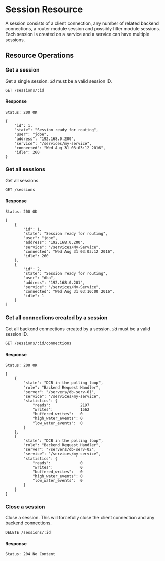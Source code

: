 # Session Resource

A session consists of a client connection, any number of related backend
connections, a router module session and possibly filter module sessions. Each
session is created on a service and a service can have multiple sessions.

## Resource Operations

### Get a session

Get a single session. _:id_ must be a valid session ID.

```
GET /sessions/:id
```

#### Response

```
Status: 200 OK

{
    "id": 1,
    "state": "Session ready for routing",
    "user": "jdoe",
    "address": "192.168.0.200",
    "service": "/services/my-service",
    "connected": "Wed Aug 31 03:03:12 2016",
    "idle": 260
}
```

### Get all sessions

Get all sessions.

```
GET /sessions
```

#### Response

```
Status: 200 OK

[
    {
        "id": 1,
        "state": "Session ready for routing",
        "user": "jdoe",
        "address": "192.168.0.200",
        "service": "/services/My-Service",
        "connected": "Wed Aug 31 03:03:12 2016",
        "idle": 260
    },
    {
        "id": 2,
        "state": "Session ready for routing",
        "user": "dba",
        "address": "192.168.0.201",
        "service": "/services/My-Service",
        "connected": "Wed Aug 31 03:10:00 2016",
        "idle": 1
    }
]
```

### Get all connections created by a session

Get all backend connections created by a session. _:id_ must be a valid session ID.

```
GET /sessions/:id/connections
```

#### Response

```
Status: 200 OK

[
    {
        "state": "DCB in the polling loop",
        "role": "Backend Request Handler",
        "server": "/servers/db-serv-01",
        "service": "/services/my-service",
        "statistics": {
            "reads":             2197
            "writes":            1562
            "buffered_writes":   0
            "high_water_events": 0
            "low_water_events":  0
        }
    },
    {
        "state": "DCB in the polling loop",
        "role": "Backend Request Handler",
        "server": "/servers/db-serv-02",
        "service": "/services/my-service",
        "statistics": {
            "reads":             0
            "writes":            0
            "buffered_writes":   0
            "high_water_events": 0
            "low_water_events":  0
        }
    }
]
```

### Close a session

Close a session. This will forcefully close the client connection and any
backend connections.

```
DELETE /sessions/:id
```

#### Response

```
Status: 204 No Content
```

